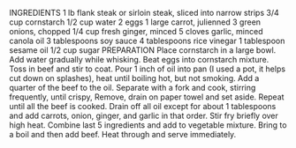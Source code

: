 INGREDIENTS
1 lb flank steak or sirloin steak, sliced into narrow strips
3/4 cup cornstarch
1/2 cup water
2 eggs
1 large carrot, julienned
3 green onions, chopped
1/4 cup fresh ginger, minced
5 cloves garlic, minced
canola oil
3 tablespoons soy sauce
4 tablespoons rice vinegar
1 tablespoon sesame oil
1/2 cup sugar 
PREPARATION
Place cornstarch in a large bowl. Add water gradually while whisking. Beat eggs into cornstarch mixture. Toss in beef and stir to coat. Pour 1 inch of oil into pan (I used a pot, it helps cut down on splashes), heat until boiling hot, but not smoking. Add a quarter of the beef to the oil. Separate with a fork and cook, stirring frequently, until crispy, Remove, drain on paper towel and set aside. Repeat until all the beef is cooked. Drain off all oil except for about 1 tablespoons and add carrots, onion, ginger, and garlic in that order. Stir fry briefly over high heat. Combine last 5 ingredients and add to vegetable mixture. Bring to a boil and then add beef. Heat through and serve immediately.
